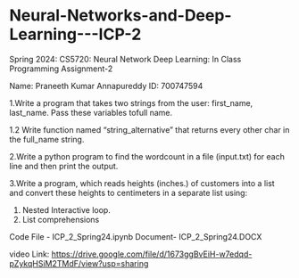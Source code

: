 # Neural-Networks-and-Deep-Learning---ICP-2

Spring 2024: CS5720: Neural Network Deep Learning: In Class Programming Assignment-2

Name: Praneeth Kumar Annapureddy ID: 700747594

1.Write a program that takes two strings from the user: first_name, last_name. Pass these variables tofull name.

1.2 Write function named “string_alternative” that returns every other char in the full_name string.

2.Write a python program to find the wordcount in a file (input.txt) for each line and then print the output.

3.Write a program, which reads heights (inches.) of customers into a list and convert these
heights to centimeters in a separate list using:
1)	Nested Interactive loop.
2)	List comprehensions


Code File - ICP_2_Spring24.ipynb Document- ICP_2_Spring24.DOCX

video Link: https://drive.google.com/file/d/1673ggBvEiH-w7edqd-pZykqHSiM2TMdF/view?usp=sharing
